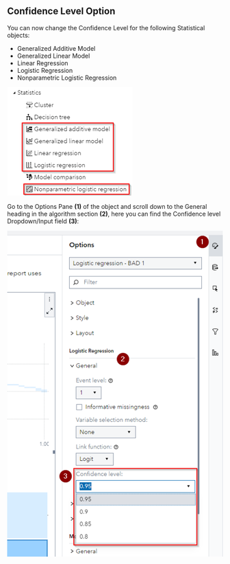## Confidence Level Option

You can now change the Confidence Level for the following Statistical objects:

-   Generalized Additive Model
-   Generalized Linear Model
-   Linear Regression
-   Logistic Regression
-   Nonparametric Logistic Regression

![Confidence Level Option Model Objects](./VS-Confidence-Level-Option-Model-Objects.png)

Go to the Options Pane **(1)** of the object and scroll down to the General heading in the algorithm section **(2)**, here you can find the Confidence level Dropdown/Input field **(3)**:

![Confidence Level Option Input](./VS-Confidence-Level-Option-Input.png)